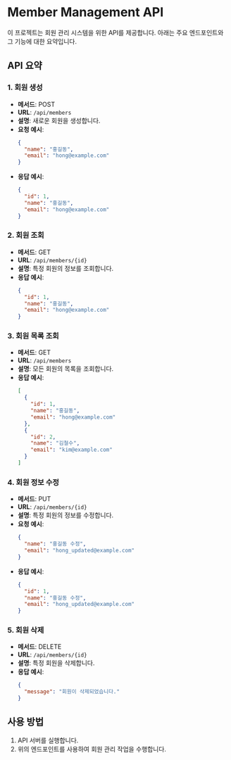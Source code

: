# Member Management API

이 프로젝트는 회원 관리 시스템을 위한 API를 제공합니다. 아래는 주요 엔드포인트와 그 기능에 대한 요약입니다.

## API 요약

### 1. 회원 생성
- **메서드**: POST
- **URL**: `/api/members`
- **설명**: 새로운 회원을 생성합니다.
- **요청 예시**:
  ```json
  {
    "name": "홍길동",
    "email": "hong@example.com"
  }
  ```
- **응답 예시**:
  ```json
  {
    "id": 1,
    "name": "홍길동",
    "email": "hong@example.com"
  }
  ```

### 2. 회원 조회
- **메서드**: GET
- **URL**: `/api/members/{id}`
- **설명**: 특정 회원의 정보를 조회합니다.
- **응답 예시**:
  ```json
  {
    "id": 1,
    "name": "홍길동",
    "email": "hong@example.com"
  }
  ```

### 3. 회원 목록 조회
- **메서드**: GET
- **URL**: `/api/members`
- **설명**: 모든 회원의 목록을 조회합니다.
- **응답 예시**:
  ```json
  [
    {
      "id": 1,
      "name": "홍길동",
      "email": "hong@example.com"
    },
    {
      "id": 2,
      "name": "김철수",
      "email": "kim@example.com"
    }
  ]
  ```

### 4. 회원 정보 수정
- **메서드**: PUT
- **URL**: `/api/members/{id}`
- **설명**: 특정 회원의 정보를 수정합니다.
- **요청 예시**:
  ```json
  {
    "name": "홍길동 수정",
    "email": "hong_updated@example.com"
  }
  ```
- **응답 예시**:
  ```json
  {
    "id": 1,
    "name": "홍길동 수정",
    "email": "hong_updated@example.com"
  }
  ```

### 5. 회원 삭제
- **메서드**: DELETE
- **URL**: `/api/members/{id}`
- **설명**: 특정 회원을 삭제합니다.
- **응답 예시**:
  ```json
  {
    "message": "회원이 삭제되었습니다."
  }
  ```

## 사용 방법
1. API 서버를 실행합니다.
2. 위의 엔드포인트를 사용하여 회원 관리 작업을 수행합니다.

